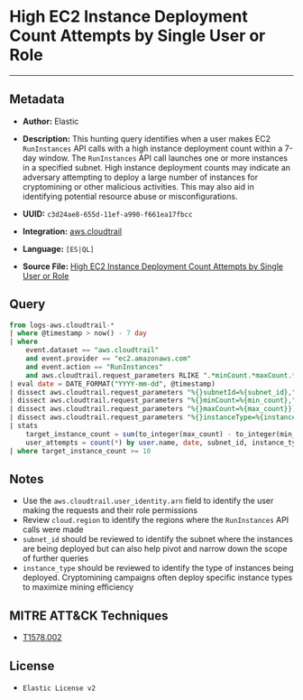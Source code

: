 # High EC2 Instance Deployment Count Attempts by Single User or Role

---

## Metadata

- **Author:** Elastic
- **Description:** This hunting query identifies when a user makes EC2 `RunInstances` API calls with a high instance deployment count within a 7-day window. The `RunInstances` API call launches one or more instances in a specified subnet. High instance deployment counts may indicate an adversary attempting to deploy a large number of instances for cryptomining or other malicious activities. This may also aid in identifying potential resource abuse or misconfigurations.

- **UUID:** `c3d24ae8-655d-11ef-a990-f661ea17fbcc`
- **Integration:** [aws.cloudtrail](https://docs.elastic.co/integrations/aws/cloudtrail)
- **Language:** `[ES|QL]`
- **Source File:** [High EC2 Instance Deployment Count Attempts by Single User or Role](../queries/ec2_high_instance_deployment_count_attempts.toml)

## Query

```sql
from logs-aws.cloudtrail-*
| where @timestamp > now() - 7 day
| where
    event.dataset == "aws.cloudtrail"
    and event.provider == "ec2.amazonaws.com"
    and event.action == "RunInstances"
    and aws.cloudtrail.request_parameters RLIKE ".*minCount.*maxCount.*"
| eval date = DATE_FORMAT("YYYY-mm-dd", @timestamp)
| dissect aws.cloudtrail.request_parameters "%{}subnetId=%{subnet_id},"
| dissect aws.cloudtrail.request_parameters "%{}minCount=%{min_count},"
| dissect aws.cloudtrail.request_parameters "%{}maxCount=%{max_count}}]},"
| dissect aws.cloudtrail.request_parameters "%{}instanceType=%{instance_type},"
| stats
    target_instance_count = sum(to_integer(max_count) - to_integer(min_count) + 1),
    user_attempts = count(*) by user.name, date, subnet_id, instance_type, event.outcome
| where target_instance_count >= 10
```

## Notes

- Use the `aws.cloudtrail.user_identity.arn` field to identify the user making the requests and their role permissions
- Review `cloud.region` to identify the regions where the `RunInstances` API calls were made
- `subnet_id` should be reviewed to identify the subnet where the instances are being deployed but can also help pivot and narrow down the scope of further queries
- `instance_type` should be reviewed to identify the type of instances being deployed. Cryptomining campaigns often deploy specific instance types to maximize mining efficiency

## MITRE ATT&CK Techniques

- [T1578.002](https://attack.mitre.org/techniques/T1578/002)

## License

- `Elastic License v2`
